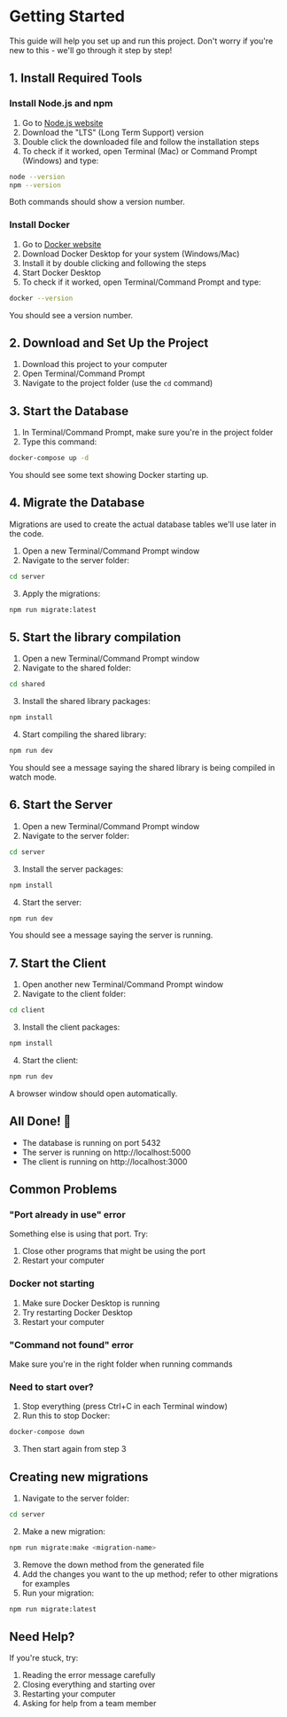 # Getting Started

This guide will help you set up and run this project. Don't worry if you're new to this - we'll go through it step by step!

## 1. Install Required Tools

### Install Node.js and npm

1. Go to [Node.js website](https://nodejs.org)
2. Download the "LTS" (Long Term Support) version
3. Double click the downloaded file and follow the installation steps
4. To check if it worked, open Terminal (Mac) or Command Prompt (Windows) and type:

```bash
node --version
npm --version
```

Both commands should show a version number.

### Install Docker

1. Go to [Docker website](https://www.docker.com/products/docker-desktop)
2. Download Docker Desktop for your system (Windows/Mac)
3. Install it by double clicking and following the steps
4. Start Docker Desktop
5. To check if it worked, open Terminal/Command Prompt and type:

```bash
docker --version
```

You should see a version number.

## 2. Download and Set Up the Project

1. Download this project to your computer
2. Open Terminal/Command Prompt
3. Navigate to the project folder (use the `cd` command)

## 3. Start the Database

1. In Terminal/Command Prompt, make sure you're in the project folder
2. Type this command:

```bash
docker-compose up -d
```

You should see some text showing Docker starting up.

## 4. Migrate the Database

Migrations are used to create the actual database tables we'll use later in the code.

1. Open a new Terminal/Command Prompt window
2. Navigate to the server folder:

```bash
cd server
```

3. Apply the migrations:

```bash
npm run migrate:latest
```

## 5. Start the library compilation

1. Open a new Terminal/Command Prompt window
2. Navigate to the shared folder:

```bash
cd shared
```

3. Install the shared library packages:

```bash
npm install
```

4. Start compiling the shared library:

```bash
npm run dev
```

You should see a message saying the shared library is being compiled in watch mode.

## 6. Start the Server

1. Open a new Terminal/Command Prompt window
2. Navigate to the server folder:

```bash
cd server
```

3. Install the server packages:

```bash
npm install
```

4. Start the server:

```bash
npm run dev
```

You should see a message saying the server is running.

## 7. Start the Client

1. Open another new Terminal/Command Prompt window
2. Navigate to the client folder:

```bash
cd client
```

3. Install the client packages:

```bash
npm install
```

4. Start the client:

```bash
npm run dev
```

A browser window should open automatically.

## All Done! 🎉

- The database is running on port 5432
- The server is running on http://localhost:5000
- The client is running on http://localhost:3000

## Common Problems

### "Port already in use" error

Something else is using that port. Try:

1. Close other programs that might be using the port
2. Restart your computer

### Docker not starting

1. Make sure Docker Desktop is running
2. Try restarting Docker Desktop
3. Restart your computer

### "Command not found" error

Make sure you're in the right folder when running commands

### Need to start over?

1. Stop everything (press Ctrl+C in each Terminal window)
2. Run this to stop Docker:

```bash
docker-compose down
```

3. Then start again from step 3

## Creating new migrations

1. Navigate to the server folder:

```bash
cd server
```

2. Make a new migration:

```bash
npm run migrate:make <migration-name>
```

3. Remove the down method from the generated file
4. Add the changes you want to the up method; refer to other migrations for examples
5. Run your migration:

```bash
npm run migrate:latest
```

## Need Help?

If you're stuck, try:

1. Reading the error message carefully
2. Closing everything and starting over
3. Restarting your computer
4. Asking for help from a team member
